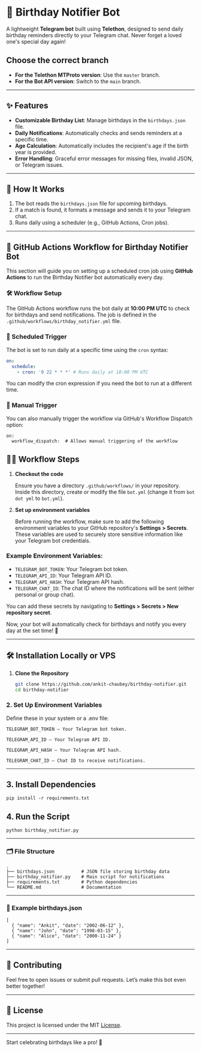 # 🎉 Birthday Notifier Bot

A lightweight **Telegram bot** built using **Telethon**, designed to send daily birthday reminders directly to your Telegram chat. Never forget a loved one's special day again!


## Choose the correct branch

   - **For the Telethon MTProto version**: Use the `master` branch.
   - **For the Bot API version**: Switch to the `main` branch.

---

## ✨ Features  
- **Customizable Birthday List**: Manage birthdays in the `birthdays.json` file.  
- **Daily Notifications**: Automatically checks and sends reminders at a specific time.  
- **Age Calculation**: Automatically includes the recipient's age if the birth year is provided.  
- **Error Handling**: Graceful error messages for missing files, invalid JSON, or Telegram issues.  

---

## 🚀 How It Works  
1. The bot reads the `birthdays.json` file for upcoming birthdays.  
2. If a match is found, it formats a message and sends it to your Telegram chat.  
3. Runs daily using a scheduler (e.g., GitHub Actions, Cron jobs).  

---

## 🚀 GitHub Actions Workflow for Birthday Notifier Bot

This section will guide you on setting up a scheduled cron job using **GitHub Actions** to run the Birthday Notifier bot automatically every day.

### 🛠️ Workflow Setup

The GitHub Actions workflow runs the bot daily at **10:00 PM UTC** to check for birthdays and send notifications. The job is defined in the `.github/workflows/birthday_notifier.yml` file.

### 📅 Scheduled Trigger

The bot is set to run daily at a specific time using the `cron` syntax:
```yaml
on:
  schedule:
    - cron: '0 22 * * *' # Runs daily at 10:00 PM UTC
```
You can modify the cron expression if you need the bot to run at a different time.

### 🔄 Manual Trigger

You can also manually trigger the workflow via GitHub's Workflow Dispatch option:
```
on:
  workflow_dispatch:  # Allows manual triggering of the workflow
```

## 🧑‍💻 Workflow Steps

1. **Checkout the code**

   Ensure you have a directory `.github/workflows/` in your repository. Inside this directory, create or modify the file `bot.yml` (change it from `bot dot yml` to `bot.yml`).

2. **Set up environment variables**

   Before running the workflow, make sure to add the following environment variables to your GitHub repository's **Settings > Secrets**. These variables are used to securely store sensitive information like your Telegram bot credentials.

### Example Environment Variables:

   - `TELEGRAM_BOT_TOKEN`: Your Telegram bot token.
   - `TELEGRAM_API_ID`: Your Telegram API ID.
   - `TELEGRAM_API_HASH`: Your Telegram API hash.
   - `TELEGRAM_CHAT_ID`: The chat ID where the notifications will be sent (either personal or group chat).

   You can add these secrets by navigating to **Settings > Secrets > New repository secret**.

Now, your bot will automatically check for birthdays and notify you every day at the set time! 🎉

---

## 🛠️ Installation Locally or VPS

1. **Clone the Repository**  
   ```bash
   git clone https://github.com/ankit-chaubey/birthday-notifier.git
   cd birthday-notifier
   ```

### 2. Set Up Environment Variables

Define these in your system or a .env file:
```
TELEGRAM_BOT_TOKEN – Your Telegram bot token.

TELEGRAM_API_ID – Your Telegram API ID.

TELEGRAM_API_HASH – Your Telegram API hash.

TELEGRAM_CHAT_ID – Chat ID to receive notifications.
```
---

## 3. Install Dependencies

```
pip install -r requirements.txt
```

## 4. Run the Script

```
python birthday_notifier.py
```

---

### 🗂️ File Structure

```
.
├── birthdays.json          # JSON file storing birthday data
├── birthday_notifier.py    # Main script for notifications
├── requirements.txt        # Python dependencies
└── README.md               # Documentation
```

---

### 📅 Example birthdays.json

```
[
  { "name": "Ankit", "date": "2002-06-12" },
  { "name": "John", "date": "1998-03-15" },
  { "name": "Alice", "date": "2000-11-24" }
]
```

---

## 🤝 Contributing

Feel free to open issues or submit pull requests. Let’s make this bot even better together!

---

## 📜 License

This project is licensed under the MIT [License](License).

---

Start celebrating birthdays like a pro! 🎂
